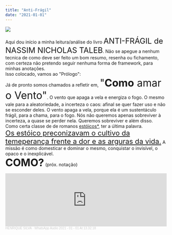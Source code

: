 ```yaml
---
title: "Anti-Frágil"
date: "2021-01-01"
---
```


![](https://storage.googleapis.com/ime_ufg/img/81-4eCJEtjL.jpg)

<p>
    Aqui dou início a minha leitura/análise do livro <span style="font-size:24px">ANTI-FRÁGIL de NASSIM NICHOLAS TALEB</span>.
    Não se apegue a nenhum tecnica de como deve ser feito um bom resumo, resenha ou fichamento, com certeza 
    não pretendo seguir nenhuma forma de framework, para minhas anotações.<br />
    Isso colocado, vamos ao "Prólogo":<br />
    Já de pronto somos chamados a refletir em, <span style="font-size:32px">"<b>Como</b> amar o Vento"</span>. O vento que apaga a vela e energiza o fogo.
    O mesmo vale para a aleatoriedade, a incerteza o caos: afinal se quer fazer uso e não se esconder deles.
    O vento apaga a vela, porque ela é um sustentáculo frágil, para a chama, para o fogo.
    Nós não queremos apenas sobreviver à incerteza, a quase se perder nela. Queremos sobreviver e além disso. 
    Como certa classe de de romanos <u>estóicos*</u>, ter a última palavra.<br />
    <u style="font-size:22px">Os estóico preconizavam o cultivo da temeperança frente a dor e as arguras da vida.</u>
    A missão é como domesticar e dominar o mesmo, conquistar o invisível, o opaco e o inexplicável.<br />
    <b style="font-size:32px">COMO?</b> (próx. notação)
</p>
<iframe width="100%" height="166" scrolling="no" frameborder="no" allow="autoplay" src="https://w.soundcloud.com/player/?url=https%3A//api.soundcloud.com/tracks/957689728&color=%23ff5500&auto_play=false&hide_related=false&show_comments=true&show_user=true&show_reposts=false&show_teaser=true"></iframe><div style="font-size: 10px; color: #cccccc;line-break: anywhere;word-break: normal;overflow: hidden;white-space: nowrap;text-overflow: ellipsis; font-family: Interstate,Lucida Grande,Lucida Sans Unicode,Lucida Sans,Garuda,Verdana,Tahoma,sans-serif;font-weight: 100;"><a href="https://soundcloud.com/henrique-silva-861029792" title="HENRIQUE SILVA" target="_blank" style="color: #cccccc; text-decoration: none;">HENRIQUE SILVA</a> · <a href="https://soundcloud.com/henrique-silva-861029792/whatsapp-audio-2021-01-01-at-133218" title="WhatsApp Audio 2021 - 01 - 01 At 13.32.18" target="_blank" style="color: #cccccc; text-decoration: none;">WhatsApp Audio 2021 - 01 - 01 At 13.32.18</a></div>
